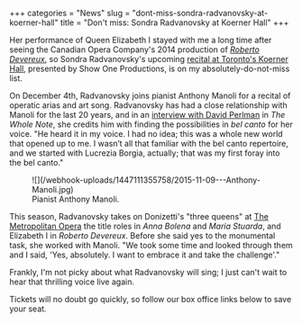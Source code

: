 +++
categories = "News"
slug = "dont-miss-sondra-radvanovsky-at-koerner-hall"
title = "Don&#039;t miss: Sondra Radvanovsky at Koerner Hall"
+++

Her performance of Queen Elizabeth I stayed with me a long time after seeing the Canadian Opera Company's 2014 production of [*Roberto Devereux*](/in-review-roberto-devereux/), so Sondra Radvanovsky's upcoming [recital at Toronto's Koerner Hall](http://performance.rcmusic.ca/event/show-one-productions-presentsbrsondra-radvanovsky-recital), presented by Show One Productions, is on my absolutely-do-not-miss list.

On December 4th, Radvanovsky joins pianist Anthony Manoli for a recital of operatic arias and art song. Radvanovsky has had a close relationship with Manoli for the last 20 years, and in an [interview with David Perlman](http://www.thewholenote.com/index.php/newsroom/musical-life/221-features/25705-sondra-radvanovsky-comes-home) in *The Whole Note*, she credits him with finding the possibilities in *bel canto* for her voice. "He heard it in my voice. I had no idea; this was a whole new world that opened up to me. I wasn’t all that familiar with the bel canto repertoire, and we started with Lucrezia Borgia, actually; that was my first foray into the bel canto." 

<figure data-type="image">
![](/webhook-uploads/1447111355758/2015-11-09---Anthony-Manoli.jpg)
<figcaption>Pianist Anthony Manoli.</figcaption>
</figure>

This season, Radvanovsky takes on Donizetti's "three queens" at [The Metropolitan Opera](/scene/people/metropolitan-opera/) the title roles in *Anna Bolena* and *Maria Stuarda*, and Elizabeth I in *Roberto Devereux*. Before she said yes to the monumental task, she worked with Manoli. "We took some time and looked through them and I said, 'Yes, absolutely. I want to embrace it and take the challenge'."

Frankly, I'm not picky about what Radvanovsky will sing; I just can't wait to hear that thrilling voice live again.

Tickets will no doubt go quickly, so follow our box office links below to save your seat.
